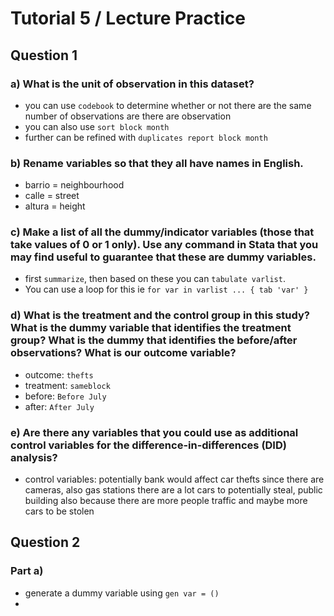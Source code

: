 # Tutorial 5 / Lecture Practice

## Question 1

### a) What is the unit of observation in this dataset?
- you can use `codebook` to determine whether or not there are the same number of observations are there are observation
- you can also use `sort block month`
- further can be refined with `duplicates report block month`

### b) Rename variables so that they all have names in English.
- barrio = neighbourhood
- calle = street
- altura = height

### c) Make a list of all the dummy/indicator variables (those that take values of 0 or 1 only). Use any command in Stata that you may find useful to guarantee that these are dummy variables.
- first `summarize`, then based on these you can `tabulate varlist`.
- You can use a loop for this ie `for var in varlist ... {
  tab 'var' }`

### d) What is the treatment and the control group in this study? What is the dummy variable that identifies the treatment group? What is the dummy that identifies the before/after observations? What is our outcome variable?

- outcome: `thefts`
- treatment: `sameblock`
- before: `Before July`
- after: `After July`

### e) Are there any variables that you could use as additional control variables for the difference-in-differences (DID) analysis?
- control variables: potentially bank would affect car thefts since there are cameras, also gas stations there are a lot cars to potentially steal, public building also because there are more people traffic and maybe more cars to be stolen 

## Question 2
### Part a)
- generate a dummy variable using `gen var = ()`
- 




